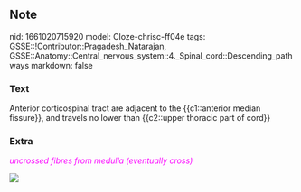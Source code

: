 ## Note
nid: 1661020715920
model: Cloze-chrisc-ff04e
tags: GSSE::!Contributor::Pragadesh_Natarajan, GSSE::Anatomy::Central_nervous_system::4._Spinal_cord::Descending_pathways
markdown: false

### Text
Anterior corticospinal tract are adjacent to the {{c1::anterior median fissure}}, and travels no lower than {{c2::upper thoracic part of cord}}

### Extra
<font color="#FC02FF"><i>uncrossed fibres from medulla (eventually
cross)</i></font>
<div><img src="67.png"></div>
